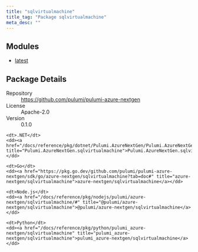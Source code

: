 ```yaml
---
title: "sqlvirtualmachine"
title_tag: "Package sqlvirtualmachine"
meta_desc: ""
---
```


<!-- WARNING: this file was generated by Pulumi Docs Generator. -->
<!-- Do not edit by hand unless you're certain you know what you are doing! -->



<h2 id="modules">Modules</h2>
<ul class="api">
    <li><a href="latest/" title="latest"><span class="symbol module"></span>latest</a></li>
</ul>

<h2 id="package-details">Package Details</h2>
<dl class="package-details">
	<dt>Repository</dt>
	<dd><a href="https://github.com/pulumi/pulumi-azure-nextgen">https://github.com/pulumi/pulumi-azure-nextgen</a></dd>
	<dt>License</dt>
	<dd>Apache-2.0</dd>
	<dt>Version</dt>
	<dd>0.1.0</dd>
</dl>



<dl class="tabular">

    <dt>.NET</dt>
    <dd><a href="/docs/reference/pkg/dotnet/Pulumi.AzureNextGen/Pulumi.AzureNextGen.sqlvirtualmachine.html" title="Pulumi.AzureNextGen.sqlvirtualmachine">Pulumi.AzureNextGen.sqlvirtualmachine</a></dd>

    <dt>Go</dt>
    <dd><a href="https://pkg.go.dev/github.com/pulumi/pulumi-azure-nextgen/sdk/go/azure-nextgen/sqlvirtualmachine?tab=doc#" title="azure-nextgen/sqlvirtualmachine">azure-nextgen/sqlvirtualmachine</a></dd>

    <dt>Node.js</dt>
    <dd><a href="/docs/reference/pkg/nodejs/pulumi/azure-nextgen/sqlvirtualmachine/#" title="@pulumi/azure-nextgen/sqlvirtualmachine">@pulumi/azure-nextgen/sqlvirtualmachine</a></dd>

    <dt>Python</dt>
    <dd><a href="/docs/reference/pkg/python/pulumi_azure-nextgen/sqlvirtualmachine" title="pulumi_azure-nextgen/sqlvirtualmachine">pulumi_azure-nextgen/sqlvirtualmachine</a></dd>

</dl>

